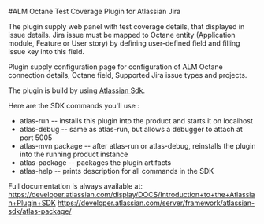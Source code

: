 #ALM Octane Test Coverage Plugin for Atlassian Jira

The plugin supply web panel with test coverage details, that displayed in issue details.
Jira issue must be mapped to Octane entity (Application module, Feature or User story) by defining user-defined field and
filling issue key into this field.

Plugin supply configuration page for configuration of ALM Octane connection details, Octane field, Supported Jira issue types and projects.

The plugin is build by using [Atlassian Sdk](https://developer.atlassian.com/server/framework/atlassian-sdk/).

Here are the SDK commands you'll use :

* atlas-run         -- installs this plugin into the product and starts it on localhost
* atlas-debug       -- same as atlas-run, but allows a debugger to attach at port 5005
* atlas-mvn package -- after atlas-run or atlas-debug, reinstalls the plugin into the running product instance
* atlas-package     -- packages the plugin artifacts 
* atlas-help        -- prints description for all commands in the SDK


Full documentation is always available at:
https://developer.atlassian.com/display/DOCS/Introduction+to+the+Atlassian+Plugin+SDK
https://developer.atlassian.com/server/framework/atlassian-sdk/atlas-package/
